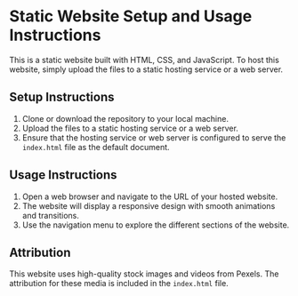 # Static Website Setup and Usage Instructions

This is a static website built with HTML, CSS, and JavaScript. To host this website, simply upload the files to a static hosting service or a web server.

## Setup Instructions

1. Clone or download the repository to your local machine.
2. Upload the files to a static hosting service or a web server.
3. Ensure that the hosting service or web server is configured to serve the `index.html` file as the default document.

## Usage Instructions

1. Open a web browser and navigate to the URL of your hosted website.
2. The website will display a responsive design with smooth animations and transitions.
3. Use the navigation menu to explore the different sections of the website.

## Attribution

This website uses high-quality stock images and videos from Pexels. The attribution for these media is included in the `index.html` file.